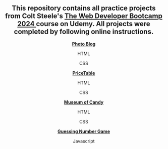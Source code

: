

<div align="center">

<h2>This repository contains all practice projects from Colt Steele's <a href="https://www.udemy.com/course/the-web-developer-bootcamp/">The Web Developer Bootcamp 2024 </a> course on Udemy. All projects were completed by following online instructions.</h2>
<p><a href="#"><strong>Photo Blog</strong></a>
  <p>HTML</p>
  <p>CSS</p>
</p>
<p><a href="https://github.com/DayDreamYGithub/Udemy-WebDevelopment-Practice/tree/main/PriceTable"><strong>PriceTable</strong></a>
  <p>HTML</p>
  <p>CSS</p>
</p>
<p><a href="#"><strong>Museum of Candy</strong></a>
  <p>HTML</p>
  <p>CSS</p>
</p>
<p><a href="#"><strong>Guessing Number Game</strong></a>
  <p>Javascript</p>
</p>


</div>
